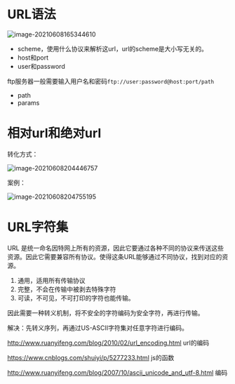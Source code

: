 # URL语法

![image-20210608165344610](D:\note\http权威指南\images\image-20210608165344610.png)

- scheme，使用什么协议来解析这url，url的scheme是大小写无关的。
- host和port
- user和password

ftp服务器一般需要输入用户名和密码`ftp://user:password@host:port/path`

- path
- params

# 相对url和绝对url

转化方式：

![image-20210608204446757](D:\note\http权威指南\images\image-20210608204446757.png)

案例：

![image-20210608204755195](D:\note\http权威指南\images\image-20210608204755195.png)

# URL字符集

URL 是统一命名因特网上所有的资源，因此它要通过各种不同的协议来传送这些资源。因此它需要兼容所有协议。使得这条URL能够通过不同协议，找到对应的资源。

1. 通用，适用所有传输协议
2. 完整，不会在传输中被剥去特殊字符
3. 可读，不可见，不可打印的字符也能传输。

因此需要一种转义机制，将不安全的字符编码为安全字符，再进行传输。

解决：先转义序列，再通过US-ASCII字符集对任意字符进行编码。

http://www.ruanyifeng.com/blog/2010/02/url_encoding.html  url的编码

https://www.cnblogs.com/shuiyi/p/5277233.html  js的函数

http://www.ruanyifeng.com/blog/2007/10/ascii_unicode_and_utf-8.html  编码
